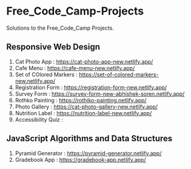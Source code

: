 # Free_Code_Camp-Projects

Solutions to the Free_Code_Camp Projects.

## Responsive Web Design

1. Cat Photo App : https://cat-photo-app-new.netlify.app/
2. Cafe Menu : https://cafe-menu-new.netlify.app/
3. Set of COlored Markers : https://set-of-colored-markers-new.netlify.app/
4. Registration Form : https://registration-form-new.netlify.app/
5. Survey Form : https://survey-form-new-abhishek-soren.netlify.app/
6. Rothko Painting : https://rothiko-painting.netlify.app/
7. Photo Gallery : https://cat-photo-gallery-new.netlify.app/
8. Nutrition Label : https://nutrition-label-new.netlify.app/
9. Accessibility Quiz :

## JavaScript Algorithms and Data Structures

1. Pyramid Generator : https://pyramid-generator.netlify.app/
2. Gradebook App : https://gradebook-app.netlify.app/
